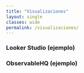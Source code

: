 ```yaml
---
title: "Visualizaciones"
layout: single
classes: wide
permalink: /visualizaciones/
---
```


### Looker Studio (ejemplo)
<!--
<iframe src="https://lookerstudio.google.com/embed/reporting/TU_ID"
  width="100%" height="720" frameborder="0" loading="lazy"
  sandbox="allow-scripts allow-same-origin"
  referrerpolicy="strict-origin-when-cross-origin"></iframe>
-->

### ObservableHQ (ejemplo)
<!--
<iframe src="https://observablehq.com/embed/@TU_USUARIO/TU_NOTEBOOK?cell=vista"
  width="100%" height="720" loading="lazy"
  sandbox="allow-scripts allow-same-origin"
  referrerpolicy="no-referrer"></iframe>
-->
